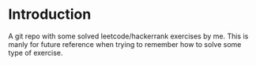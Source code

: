 # Introduction
A git repo with some solved leetcode/hackerrank exercises by me. This is manly for future reference when trying to remember how to solve some type of exercise.
